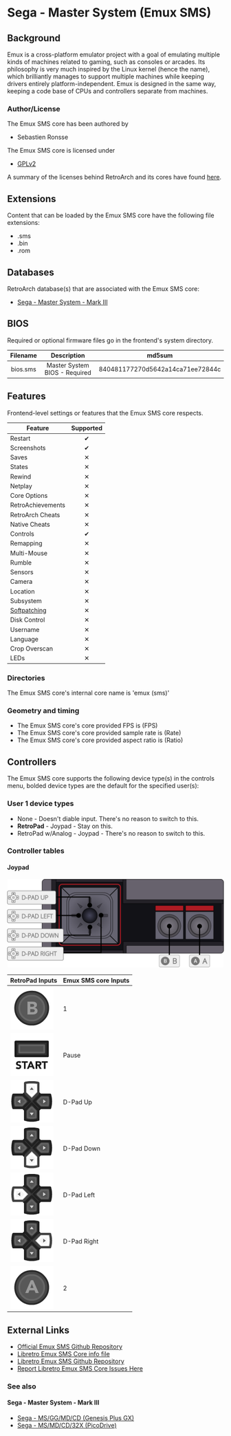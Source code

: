 # Sega - Master System (Emux SMS)

## Background

Emux is a cross-platform emulator project with a goal of emulating multiple kinds of machines related to gaming, such as consoles or arcades. Its philosophy is very much inspired by the Linux kernel (hence the name), which brilliantly manages to support multiple machines while keeping drivers entirely platform-independent. Emux is designed in the same way, keeping a code base of CPUs and controllers separate from machines.

### Author/License

The Emux SMS core has been authored by

- Sebastien Ronsse

The Emux SMS core is licensed under

- [GPLv2](https://github.com/libretro/emux/blob/master/COPYING)

A summary of the licenses behind RetroArch and its cores have found [here](../development/licenses.md).

## Extensions

Content that can be loaded by the Emux SMS core have the following file extensions:

- .sms
- .bin
- .rom

## Databases

RetroArch database(s) that are associated with the Emux SMS core:

- [Sega - Master System - Mark III](https://github.com/libretro/libretro-database/blob/master/rdb/Sega%20-%20Master%20System%20-%20Mark%20III.rdb)

## BIOS

Required or optional firmware files go in the frontend's system directory.

| Filename | Description                   | md5sum                           |
|:--------:|:-----------------------------:|:--------------------------------:|
| bios.sms | Master System BIOS - Required | 840481177270d5642a14ca71ee72844c |

## Features

Frontend-level settings or features that the Emux SMS core respects.

| Feature           | Supported |
|-------------------|:---------:|
| Restart           | ✔         |
| Screenshots       | ✔         |
| Saves             | ✕         |
| States            | ✕         |
| Rewind            | ✕         |
| Netplay           | ✕         |
| Core Options      | ✕         |
| RetroAchievements | ✕         |
| RetroArch Cheats  | ✕         |
| Native Cheats     | ✕         |
| Controls          | ✔         |
| Remapping         | ✕         |
| Multi-Mouse       | ✕         |
| Rumble            | ✕         |
| Sensors           | ✕         |
| Camera            | ✕         |
| Location          | ✕         |
| Subsystem         | ✕         |
| [Softpatching](../guides/softpatching.md) | ✕         |
| Disk Control      | ✕         |
| Username          | ✕         |
| Language          | ✕         |
| Crop Overscan     | ✕         |
| LEDs              | ✕         |

### Directories

The Emux SMS core's internal core name is 'emux (sms)'

### Geometry and timing

- The Emux SMS core's core provided FPS is (FPS)
- The Emux SMS core's core provided sample rate is (Rate)
- The Emux SMS core's core provided aspect ratio is (Ratio)

## Controllers

The Emux SMS core supports the following device type(s) in the controls menu, bolded device types are the default for the specified user(s):

### User 1 device types

- None - Doesn't diable input. There's no reason to switch to this.
- **RetroPad** - Joypad - Stay on this.
- RetroPad w/Analog - Joypad - There's no reason to switch to this.

### Controller tables

#### Joypad

![](../image/controller/sms.png)

| RetroPad Inputs                           | Emux SMS core Inputs |
|-------------------------------------------|----------------------|
| ![](../image/retropad/retro_b.png)    | 1                    |
| ![](../image/retropad/retro_start.png)      | Pause                |
| ![](../image/retropad/retro_dpad_up.png)    | D-Pad Up             |
| ![](../image/retropad/retro_dpad_down.png)  | D-Pad Down           |
| ![](../image/retropad/retro_dpad_left.png)  | D-Pad Left           |
| ![](../image/retropad/retro_dpad_right.png) | D-Pad Right          |
| ![](../image/retropad/retro_a.png)    | 2                    |

## External Links

- [Official Emux SMS Github Repository](https://github.com/sronsse/emux)
- [Libretro Emux SMS Core info file](https://github.com/libretro/libretro-super/blob/master/dist/info/emux_sms_libretro.info)
- [Libretro Emux SMS Github Repository](https://github.com/libretro/emux)
- [Report Libretro Emux SMS Core Issues Here](https://github.com/libretro/libretro-meta/issues)

### See also

#### Sega - Master System - Mark III

- [Sega - MS/GG/MD/CD (Genesis Plus GX)](genesis_plus_gx.md)
- [Sega - MS/MD/CD/32X (PicoDrive)](picodrive.md)